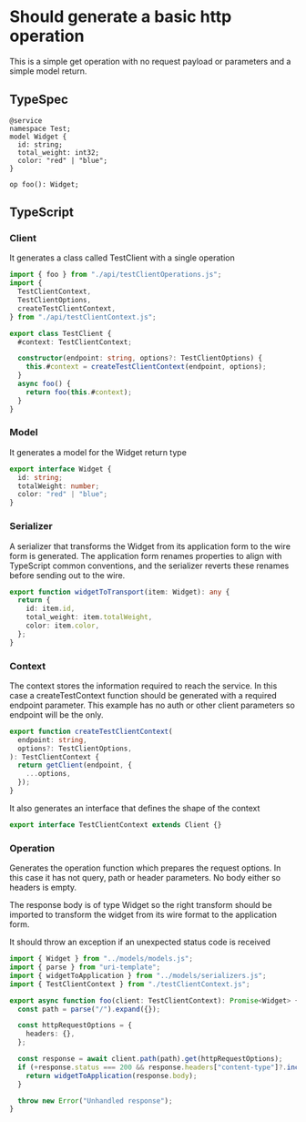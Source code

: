 # Should generate a basic http operation

This is a simple get operation with no request payload or parameters and a simple model return.

## TypeSpec

```tsp
@service
namespace Test;
model Widget {
  id: string;
  total_weight: int32;
  color: "red" | "blue";
}

op foo(): Widget;
```

## TypeScript

### Client

It generates a class called TestClient with a single operation

```ts src/testClient.ts
import { foo } from "./api/testClientOperations.js";
import {
  TestClientContext,
  TestClientOptions,
  createTestClientContext,
} from "./api/testClientContext.js";

export class TestClient {
  #context: TestClientContext;

  constructor(endpoint: string, options?: TestClientOptions) {
    this.#context = createTestClientContext(endpoint, options);
  }
  async foo() {
    return foo(this.#context);
  }
}
```

### Model

It generates a model for the Widget return type

```ts src/models/models.ts interface Widget
export interface Widget {
  id: string;
  totalWeight: number;
  color: "red" | "blue";
}
```

### Serializer

A serializer that transforms the Widget from its application form to the wire form is generated. The application form renames properties to align with TypeScript common conventions, and the serializer reverts these renames before sending out to the wire.

```ts src/models/serializers.ts function widgetToTransport
export function widgetToTransport(item: Widget): any {
  return {
    id: item.id,
    total_weight: item.totalWeight,
    color: item.color,
  };
}
```

### Context

The context stores the information required to reach the service. In this case a createTestContext function should be generated with a required endpoint parameter. This example has no auth or other client parameters so endpoint will be the only.

```ts src/api/testClientContext.ts function createTestClientContext
export function createTestClientContext(
  endpoint: string,
  options?: TestClientOptions,
): TestClientContext {
  return getClient(endpoint, {
    ...options,
  });
}
```

It also generates an interface that defines the shape of the context

```ts src/api/testClientContext.ts interface TestClientContext
export interface TestClientContext extends Client {}
```

### Operation

Generates the operation function which prepares the request options. In this case it has not query, path or header parameters. No body either so headers is empty.

The response body is of type Widget so the right transform should be imported to transform the widget from its wire format to the application form.

It should throw an exception if an unexpected status code is received

```ts src/api/testClientOperations.ts
import { Widget } from "../models/models.js";
import { parse } from "uri-template";
import { widgetToApplication } from "../models/serializers.js";
import { TestClientContext } from "./testClientContext.js";

export async function foo(client: TestClientContext): Promise<Widget> {
  const path = parse("/").expand({});

  const httpRequestOptions = {
    headers: {},
  };

  const response = await client.path(path).get(httpRequestOptions);
  if (+response.status === 200 && response.headers["content-type"]?.includes("application/json")) {
    return widgetToApplication(response.body);
  }

  throw new Error("Unhandled response");
}
```

